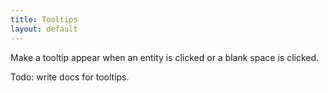 ```yaml
---
title: Tooltips
layout: default
---
```


Make a tooltip appear when an entity is clicked or a blank space is clicked.

Todo: write docs for tooltips.